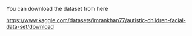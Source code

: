 You can download the dataset from here 

https://www.kaggle.com/datasets/imrankhan77/autistic-children-facial-data-set/download